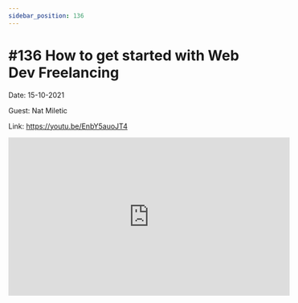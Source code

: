 ```yaml
---
sidebar_position: 136
---
```


# #136 How to get started with Web Dev Freelancing

Date: 15-10-2021

Guest: Nat Miletic

Link: https://youtu.be/EnbY5auoJT4

<iframe width="560" height="315" src="https://www.youtube.com/embed/EnbY5auoJT4" title="YouTube video player" frameborder="0" allow="accelerometer; autoplay; clipboard-write; encrypted-media; gyroscope; picture-in-picture; web-share" allowfullscreen></iframe>
